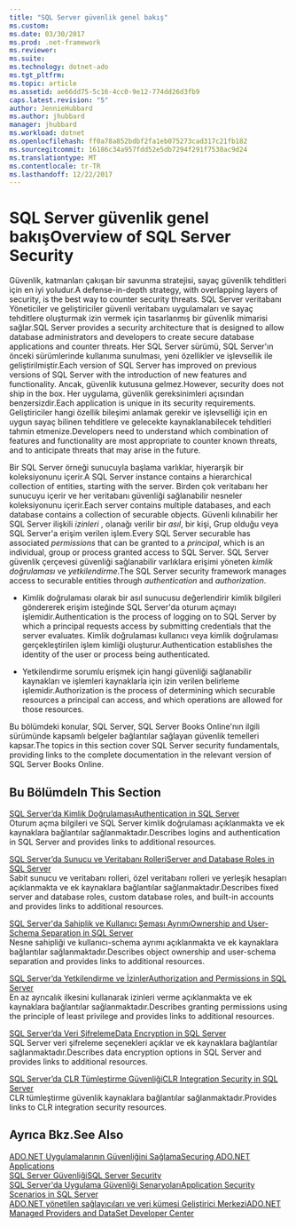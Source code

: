```yaml
---
title: "SQL Server güvenlik genel bakış"
ms.custom: 
ms.date: 03/30/2017
ms.prod: .net-framework
ms.reviewer: 
ms.suite: 
ms.technology: dotnet-ado
ms.tgt_pltfrm: 
ms.topic: article
ms.assetid: ae66dd75-5c16-4cc0-9e12-774dd26d3fb9
caps.latest.revision: "5"
author: JennieHubbard
ms.author: jhubbard
manager: jhubbard
ms.workload: dotnet
ms.openlocfilehash: ff0a78a852bdbf2fa1eb075273cad317c21fb182
ms.sourcegitcommit: 16186c34a957fdd52e5db7294f291f7530ac9d24
ms.translationtype: MT
ms.contentlocale: tr-TR
ms.lasthandoff: 12/22/2017
---
```

# <a name="overview-of-sql-server-security"></a><span data-ttu-id="a3d63-102">SQL Server güvenlik genel bakış</span><span class="sxs-lookup"><span data-stu-id="a3d63-102">Overview of SQL Server Security</span></span>
<span data-ttu-id="a3d63-103">Güvenlik, katmanları çakışan bir savunma stratejisi, sayaç güvenlik tehditleri için en iyi yoludur.</span><span class="sxs-lookup"><span data-stu-id="a3d63-103">A defense-in-depth strategy, with overlapping layers of security, is the best way to counter security threats.</span></span> <span data-ttu-id="a3d63-104">SQL Server veritabanı Yöneticiler ve geliştiriciler güvenli veritabanı uygulamaları ve sayaç tehditlere oluşturmak izin vermek için tasarlanmış bir güvenlik mimarisi sağlar.</span><span class="sxs-lookup"><span data-stu-id="a3d63-104">SQL Server provides a security architecture that is designed to allow database administrators and developers to create secure database applications and counter threats.</span></span> <span data-ttu-id="a3d63-105">Her SQL Server sürümü, SQL Server'ın önceki sürümlerinde kullanıma sunulması, yeni özellikler ve işlevsellik ile geliştirilmiştir.</span><span class="sxs-lookup"><span data-stu-id="a3d63-105">Each version of SQL Server has improved on previous versions of SQL Server with the introduction of new features and functionality.</span></span> <span data-ttu-id="a3d63-106">Ancak, güvenlik kutusuna gelmez.</span><span class="sxs-lookup"><span data-stu-id="a3d63-106">However, security does not ship in the box.</span></span> <span data-ttu-id="a3d63-107">Her uygulama, güvenlik gereksinimleri açısından benzersizdir.</span><span class="sxs-lookup"><span data-stu-id="a3d63-107">Each application is unique in its security requirements.</span></span> <span data-ttu-id="a3d63-108">Geliştiriciler hangi özellik bileşimi anlamak gerekir ve işlevselliği için en uygun sayaç bilinen tehditlere ve gelecekte kaynaklanabilecek tehditleri tahmin etmenize.</span><span class="sxs-lookup"><span data-stu-id="a3d63-108">Developers need to understand which combination of features and functionality are most appropriate to counter known threats, and to anticipate threats that may arise in the future.</span></span>  
  
 <span data-ttu-id="a3d63-109">Bir SQL Server örneği sunucuyla başlama varlıklar, hiyerarşik bir koleksiyonunu içerir.</span><span class="sxs-lookup"><span data-stu-id="a3d63-109">A SQL Server instance contains a hierarchical collection of entities, starting with the server.</span></span> <span data-ttu-id="a3d63-110">Birden çok veritabanı her sunucuyu içerir ve her veritabanı güvenliği sağlanabilir nesneler koleksiyonunu içerir.</span><span class="sxs-lookup"><span data-stu-id="a3d63-110">Each server contains multiple databases, and each database contains a collection of securable objects.</span></span> <span data-ttu-id="a3d63-111">Güvenli kılınabilir her SQL Server ilişkili *izinleri* , olanağı verilir bir *asıl*, bir kişi, Grup olduğu veya SQL Server'a erişim verilen işlem.</span><span class="sxs-lookup"><span data-stu-id="a3d63-111">Every SQL Server securable has associated *permissions* that can be granted to a *principal*, which is an individual, group or process granted access to SQL Server.</span></span> <span data-ttu-id="a3d63-112">SQL Server güvenlik çerçevesi güvenliği sağlanabilir varlıklara erişimi yöneten *kimlik doğrulaması* ve *yetkilendirme*.</span><span class="sxs-lookup"><span data-stu-id="a3d63-112">The SQL Server security framework manages access to securable entities through *authentication* and *authorization*.</span></span>  
  
-   <span data-ttu-id="a3d63-113">Kimlik doğrulaması olarak bir asıl sunucusu değerlendirir kimlik bilgileri göndererek erişim isteğinde SQL Server'da oturum açmayı işlemidir.</span><span class="sxs-lookup"><span data-stu-id="a3d63-113">Authentication is the process of logging on to SQL Server by which a principal requests access by submitting credentials that the server evaluates.</span></span> <span data-ttu-id="a3d63-114">Kimlik doğrulaması kullanıcı veya kimlik doğrulaması gerçekleştirilen işlem kimliği oluşturur.</span><span class="sxs-lookup"><span data-stu-id="a3d63-114">Authentication establishes the identity of the user or process being authenticated.</span></span>  
  
-   <span data-ttu-id="a3d63-115">Yetkilendirme sorumlu erişmek için hangi güvenliği sağlanabilir kaynakları ve işlemleri kaynaklarla için izin verilen belirleme işlemidir.</span><span class="sxs-lookup"><span data-stu-id="a3d63-115">Authorization is the process of determining which securable resources a principal can access, and which operations are allowed for those resources.</span></span>  
  
 <span data-ttu-id="a3d63-116">Bu bölümdeki konular, SQL Server, SQL Server Books Online'nın ilgili sürümünde kapsamlı belgeler bağlantılar sağlayan güvenlik temelleri kapsar.</span><span class="sxs-lookup"><span data-stu-id="a3d63-116">The topics in this section cover SQL Server security fundamentals, providing links to the complete documentation in the relevant version of SQL Server Books Online.</span></span>  
  
## <a name="in-this-section"></a><span data-ttu-id="a3d63-117">Bu Bölümde</span><span class="sxs-lookup"><span data-stu-id="a3d63-117">In This Section</span></span>  
 [<span data-ttu-id="a3d63-118">SQL Server’da Kimlik Doğrulaması</span><span class="sxs-lookup"><span data-stu-id="a3d63-118">Authentication in SQL Server</span></span>](../../../../../docs/framework/data/adonet/sql/authentication-in-sql-server.md)  
 <span data-ttu-id="a3d63-119">Oturum açma bilgileri ve SQL Server kimlik doğrulaması açıklanmakta ve ek kaynaklara bağlantılar sağlanmaktadır.</span><span class="sxs-lookup"><span data-stu-id="a3d63-119">Describes logins and authentication in SQL Server and provides links to additional resources.</span></span>  
  
 [<span data-ttu-id="a3d63-120">SQL Server’da Sunucu ve Veritabanı Rolleri</span><span class="sxs-lookup"><span data-stu-id="a3d63-120">Server and Database Roles in SQL Server</span></span>](../../../../../docs/framework/data/adonet/sql/server-and-database-roles-in-sql-server.md)  
 <span data-ttu-id="a3d63-121">Sabit sunucu ve veritabanı rolleri, özel veritabanı rolleri ve yerleşik hesapları açıklanmakta ve ek kaynaklara bağlantılar sağlanmaktadır.</span><span class="sxs-lookup"><span data-stu-id="a3d63-121">Describes fixed server and database roles, custom database roles, and built-in accounts and provides links to additional resources.</span></span>  
  
 [<span data-ttu-id="a3d63-122">SQL Server'da Sahiplik ve Kullanıcı Şeması Ayrımı</span><span class="sxs-lookup"><span data-stu-id="a3d63-122">Ownership and User-Schema Separation in SQL Server</span></span>](../../../../../docs/framework/data/adonet/sql/ownership-and-user-schema-separation-in-sql-server.md)  
 <span data-ttu-id="a3d63-123">Nesne sahipliği ve kullanıcı-schema ayrımı açıklanmakta ve ek kaynaklara bağlantılar sağlanmaktadır.</span><span class="sxs-lookup"><span data-stu-id="a3d63-123">Describes object ownership and  user-schema separation and provides links to additional resources.</span></span>  
  
 [<span data-ttu-id="a3d63-124">SQL Server’da Yetkilendirme ve İzinler</span><span class="sxs-lookup"><span data-stu-id="a3d63-124">Authorization and Permissions in SQL Server</span></span>](../../../../../docs/framework/data/adonet/sql/authorization-and-permissions-in-sql-server.md)  
 <span data-ttu-id="a3d63-125">En az ayrıcalık ilkesini kullanarak izinleri verme açıklanmakta ve ek kaynaklara bağlantılar sağlanmaktadır.</span><span class="sxs-lookup"><span data-stu-id="a3d63-125">Describes granting permissions using the principle of least privilege and provides links to additional resources.</span></span>  
  
 [<span data-ttu-id="a3d63-126">SQL Server’da Veri Şifreleme</span><span class="sxs-lookup"><span data-stu-id="a3d63-126">Data Encryption in SQL Server</span></span>](../../../../../docs/framework/data/adonet/sql/data-encryption-in-sql-server.md)  
 <span data-ttu-id="a3d63-127">SQL Server veri şifreleme seçenekleri açıklar ve ek kaynaklara bağlantılar sağlanmaktadır.</span><span class="sxs-lookup"><span data-stu-id="a3d63-127">Describes data encryption options in SQL Server and provides links to additional resources.</span></span>  
  
 [<span data-ttu-id="a3d63-128">SQL Server’da CLR Tümleştirme Güvenliği</span><span class="sxs-lookup"><span data-stu-id="a3d63-128">CLR Integration Security in SQL Server</span></span>](../../../../../docs/framework/data/adonet/sql/clr-integration-security-in-sql-server.md)  
 <span data-ttu-id="a3d63-129">CLR tümleştirme güvenlik kaynaklara bağlantılar sağlanmaktadır.</span><span class="sxs-lookup"><span data-stu-id="a3d63-129">Provides links to CLR integration security resources.</span></span>  
  
## <a name="see-also"></a><span data-ttu-id="a3d63-130">Ayrıca Bkz.</span><span class="sxs-lookup"><span data-stu-id="a3d63-130">See Also</span></span>  
 [<span data-ttu-id="a3d63-131">ADO.NET Uygulamalarının Güvenliğini Sağlama</span><span class="sxs-lookup"><span data-stu-id="a3d63-131">Securing ADO.NET Applications</span></span>](../../../../../docs/framework/data/adonet/securing-ado-net-applications.md)  
 [<span data-ttu-id="a3d63-132">SQL Server Güvenliği</span><span class="sxs-lookup"><span data-stu-id="a3d63-132">SQL Server Security</span></span>](../../../../../docs/framework/data/adonet/sql/sql-server-security.md)  
 [<span data-ttu-id="a3d63-133">SQL Server'da Uygulama Güvenliği Senaryoları</span><span class="sxs-lookup"><span data-stu-id="a3d63-133">Application Security Scenarios in SQL Server</span></span>](../../../../../docs/framework/data/adonet/sql/application-security-scenarios-in-sql-server.md)  
 [<span data-ttu-id="a3d63-134">ADO.NET yönetilen sağlayıcıları ve veri kümesi Geliştirici Merkezi</span><span class="sxs-lookup"><span data-stu-id="a3d63-134">ADO.NET Managed Providers and DataSet Developer Center</span></span>](http://go.microsoft.com/fwlink/?LinkId=217917)
